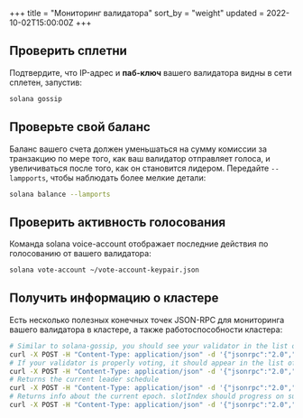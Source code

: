 +++
title = "Мониторинг валидатора"
sort_by = "weight"
updated = 2022-10-02T15:00:00Z
+++

## Проверить сплетни

Подтвердите, что IP-адрес и **паб-ключ** вашего валидатора видны в сети сплетен, запустив:

```bash
solana gossip
```

## Проверьте свой баланс

Баланс вашего счета должен уменьшаться на сумму комиссии за транзакцию по мере того, как ваш валидатор отправляет голоса, и увеличиваться после того, как он становится лидером. Передайте `--lampports`, чтобы наблюдать более мелкие детали:

```bash
solana balance --lamports
```

## Проверить активность голосования

Команда solana voice-account отображает последние действия по голосованию от вашего валидатора:

```bash
solana vote-account ~/vote-account-keypair.json
```

## Получить информацию о кластере

Есть несколько полезных конечных точек JSON-RPC для мониторинга вашего валидатора в кластере, а также работоспособности кластера:

```bash
# Similar to solana-gossip, you should see your validator in the list of cluster nodes
curl -X POST -H "Content-Type: application/json" -d '{"jsonrpc":"2.0","id":1, "method":"getClusterNodes"}' http://api.devnet.solana.com
# If your validator is properly voting, it should appear in the list of `current` vote accounts. If staked, `stake` should be > 0
curl -X POST -H "Content-Type: application/json" -d '{"jsonrpc":"2.0","id":1, "method":"getVoteAccounts"}' http://api.devnet.solana.com
# Returns the current leader schedule
curl -X POST -H "Content-Type: application/json" -d '{"jsonrpc":"2.0","id":1, "method":"getLeaderSchedule"}' http://api.devnet.solana.com
# Returns info about the current epoch. slotIndex should progress on subsequent calls.
curl -X POST -H "Content-Type: application/json" -d '{"jsonrpc":"2.0","id":1, "method":"getEpochInfo"}' http://api.devnet.solana.com
```
